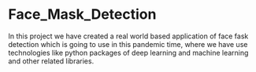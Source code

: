 # Face_Mask_Detection
In this project we have created a real world based application of face fask detection which is going to use in this pandemic time, where we have use technologies like python packages of deep learning and machine learning and other related libraries.
